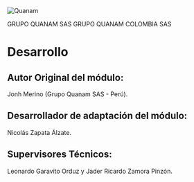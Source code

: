 ![Quanam](https://th.bing.com/th/id/OIP.0Xx4DLmevXnccTkfC-ffYQHaGZ?rs=1&pid=ImgDetMain)

GRUPO QUANAM SAS
GRUPO QUANAM COLOMBIA SAS

Desarrollo
==============================
## Autor Original del módulo:
Jonh Merino (Grupo Quanam SAS - Perú).
## Desarrollador de adaptación del módulo:
Nicolás Zapata Álzate.
## Supervisores Técnicos: 
Leonardo Garavito Orduz y Jader Ricardo Zamora Pinzón.